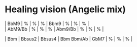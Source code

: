 # Healing vision (Angelic mix)

| BbM9 | % | % | % | Bbm9 | % | % | %  |  
| AbM9/Bb | % | % | % | Abm9/Bb | % | % | % |

| Bbm | Bbsus2 | Bbsus4 | Bbm Bbm/Ab | GbM7 | % | % | % |
